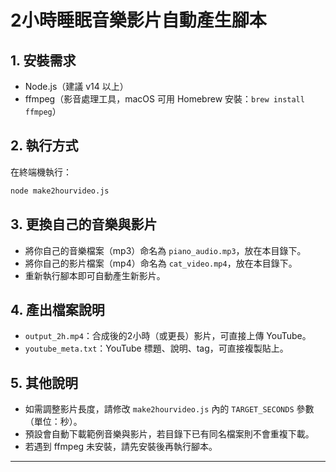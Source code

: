 # 2小時睡眠音樂影片自動產生腳本

## 1. 安裝需求

- Node.js（建議 v14 以上）
- ffmpeg（影音處理工具，macOS 可用 Homebrew 安裝：`brew install ffmpeg`）

## 2. 執行方式

在終端機執行：

```bash
node make2hourvideo.js
```

## 3. 更換自己的音樂與影片

- 將你自己的音樂檔案（mp3）命名為 `piano_audio.mp3`，放在本目錄下。
- 將你自己的影片檔案（mp4）命名為 `cat_video.mp4`，放在本目錄下。
- 重新執行腳本即可自動產生新影片。

## 4. 產出檔案說明

- `output_2h.mp4`：合成後的2小時（或更長）影片，可直接上傳 YouTube。
- `youtube_meta.txt`：YouTube 標題、說明、tag，可直接複製貼上。

## 5. 其他說明

- 如需調整影片長度，請修改 `make2hourvideo.js` 內的 `TARGET_SECONDS` 參數（單位：秒）。
- 預設會自動下載範例音樂與影片，若目錄下已有同名檔案則不會重複下載。
- 若遇到 ffmpeg 未安裝，請先安裝後再執行腳本。

---
